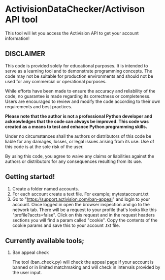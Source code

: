 # ActivisionDataChecker/Activison API tool

This tool will let you access the Activision API to get your account information! 

## DISCLAIMER
This code is provided solely for educational purposes. It is intended to serve as a learning tool and to demonstrate programming concepts. The code may not be suitable for production environments and should not be used for any commercial or operational purposes.

While efforts have been made to ensure the accuracy and reliability of the code, no guarantee is made regarding its correctness or completeness. Users are encouraged to review and modify the code according to their own requirements and best practices.

**Please note that the author is not a professional Python developer and acknowledges that the code can always be improved. This code was created as a means to test and enhance Python programming skills.**

Under no circumstances shall the authors or distributors of this code be liable for any damages, losses, or legal issues arising from its use. Use of this code is at the sole risk of the user.

By using this code, you agree to waive any claims or liabilities against the authors or distributors for any consequences resulting from its use.

## Getting started!
1. Create a folder named accounts.
2. For each account create a text file. For example; mytestaccount.txt
3. Go to "https://support.activision.com/ban-appeal" and login to your account. Once logged in open the browser inspection and go to the network tab. There will be a request to your profile that's looks like this "profile?accts=false". Click on this request and in the request headers sections you will find a param called "cookie". Copy the contents of the cookie params and save this to your account .txt file.

## Currently available tools;

1. Ban appeal check

   The tool (ban_check.py) will check the appeal page if your account is banned or in limited matchmaking and will check in intervals provided by the user input.
